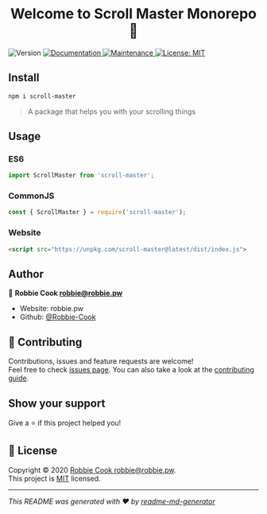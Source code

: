<h1 align="center">Welcome to Scroll Master Monorepo 👋</h1>
<p>
  <img alt="Version" src="https://img.shields.io/badge/version-0.0.0-blue.svg?cacheSeconds=2592000" />
  <a href="https://github.com/Robbie-Cook/scroll-master#readme" target="_blank">
    <img alt="Documentation" src="https://img.shields.io/badge/documentation-yes-brightgreen.svg" />
  </a>
  <a href="https://github.com/Robbie-Cook/scroll-master/graphs/commit-activity" target="_blank">
    <img alt="Maintenance" src="https://img.shields.io/badge/Maintained%3F-yes-green.svg" />
  </a>
  <a href="https://github.com/Robbie-Cook/scroll-master/blob/master/LICENSE" target="_blank">
    <img alt="License: MIT" src="https://img.shields.io/github/license/Robbie-Cook/Scroll Master Monorepo" />
  </a>
</p>


## Install

```sh
npm i scroll-master
```

> A package that helps you with your scrolling things

## Usage

### ES6

```typescript
import ScrollMaster from 'scroll-master';
```
### CommonJS

```typescript
const { ScrollMaster } = require('scroll-master');
```
### Website

```html
<script src="https://unpkg.com/scroll-master@latest/dist/index.js">
```

## Author

👤 **Robbie Cook <robbie@robbie.pw>**

* Website: robbie.pw
* Github: [@Robbie-Cook](https://github.com/Robbie-Cook)

## 🤝 Contributing

Contributions, issues and feature requests are welcome!<br />Feel free to check [issues page](https://github.com/Robbie-Cook/scroll-master/issues). You can also take a look at the [contributing guide](https://github.com/Robbie-Cook/scroll-master/blob/master/CONTRIBUTING.md).

## Show your support

Give a ⭐️ if this project helped you!

## 📝 License

Copyright © 2020 [Robbie Cook <robbie@robbie.pw>](https://github.com/Robbie-Cook).<br />
This project is [MIT](https://github.com/Robbie-Cook/scroll-master/blob/master/LICENSE) licensed.

***
_This README was generated with ❤️ by [readme-md-generator](https://github.com/kefranabg/readme-md-generator)_